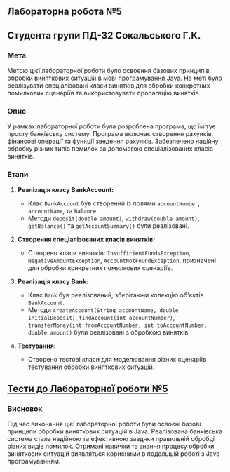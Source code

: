 ## Лабораторна робота №5
## Студента групи ПД-32 Сокальського Г.К. 


### Мета

Метою цієї лабораторної роботи було освоєння базових принципів обробки виняткових ситуацій в мові програмування Java. На меті було реалізувати спеціалізовані класи винятків для обробки конкретних помилкових сценаріїв та використовувати пропагацію винятків.

### Опис

У рамках лабораторної роботи була розроблена програма, що імітує просту банківську систему. Програма включає створення рахунків, фінансові операції та функції зведення рахунків. Забезпечено надійну обробку різних типів помилок за допомогою спеціалізованих класів винятків.

### Етапи

1. **Реалізація класу BankAccount:**
   - Клас `BankAccount` був створений із полями `accountNumber`, `accountName`, та `balance`.
   - Методи `deposit(double amount)`, `withdraw(double amount)`, `getBalance()` та `getAccountSummary()` були реалізовані.

2. **Створення спеціалізованих класів винятків:**
   - Створено класи винятків: `InsufficientFundsException`, `NegativeAmountException`, `AccountNotFoundException`, призначені для обробки конкретних помилкових сценаріїв.

3. **Реалізація класу Bank:**
   - Клас `Bank` був реалізований, зберігаючи колекцію об'єктів `BankAccount`.
   - Методи `createAccount(String accountName, double initialDeposit)`, `findAccount(int accountNumber)`, `transferMoney(int fromAccountNumber, int toAccountNumber, double amount)` були реалізовані з обробкою винятків.

4. **Тестування:**
   - Створено тестові класи для моделювання різних сценаріїв тестування обробки виняткових ситуацій.

## [Тести до Лабораторної роботи №5]()


### Висновок

Під час виконання цієї лабораторної роботи були освоєні базові принципи обробки виняткових ситуацій в Java. Реалізована банківська система стала надійною та ефективною завдяки правильній обробці різних видів помилок. Отримані навички та знання процесу обробки виняткових ситуацій виявляться корисними в подальшій роботі з Java-програмуванням.
